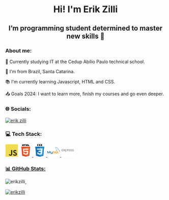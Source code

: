 <h1 align="center">Hi! I'm Erik Zilli</h1>
<h2 align="center">I’m programming student determined to master new skills 🚀</h2>

<div>
<h3 align="left">About me:</h3>
<p>🔭 Currently studying IT at the Cedup Abílio Paulo technical school.<p>
<p>🏡 I'm from Brazil, Santa Catarina.<p>
<p>📚 I'm currently learning Javascript, HTML and CSS.<p>
<p>📤 Goals 2024: I want to learn more, finish my courses and go even deeper.<p>
</div>

<div>
<h3 align="left">🌐 Socials:</h3>
<p align="left">
<a href="https://linkedin.com/in/erik zilli" target="blank"><img align="center" src="https://raw.githubusercontent.com/ErikZilli/github-profile-readme-generator/master/src/images/icons/Social/linked-in-alt.svg" alt="erik zilli" height="30" width="40" /></a>
</p>
<div>

<div>
<h3 align="left">💻 Tech Stack:</h3>
<p align="left"> 
					<img src="https://raw.githubusercontent.com/devicons/devicon/master/icons/javascript/javascript-original.svg" alt="javascript" width="40" height="40"/> </a> <a href="https://www.mysql.com/" target="_blank" rel="noreferrer">
					<img src="https://raw.githubusercontent.com/devicons/devicon/master/icons/html5/html5-original-wordmark.svg" alt="html5" width="40" height="40"/> </ a> <a href="https://developer.mozilla.org/en-US/docs/Web/JavaScript" target="_blank" rel="noreferrer">
					<img src="https://raw.githubusercontent.com/devicons/devicon/master/icons/css3/css3-original-wordmark.svg" alt="css3" width="40" height="40"/> </a> <a href="https://expressjs.com" target="_blank" rel="noreferrer">
					<img src="https://raw.githubusercontent.com/devicons/devicon/master/icons/mysql/mysql-original-wordmark.svg" alt="mysql" width="40" height="40"/> </a> <a href="https://nodejs.org" target="_blank" rel="noreferrer">
					<img src="https://raw.githubusercontent.com/devicons/devicon/master/icons/express/express-original-wordmark.svg" alt="express" width="40" height="40"/> </a> <a href="https://www.figma.com/" target="_blank" rel="noreferrer"> 
</div>

<div>      
<h3 align="left">📊 GitHub Stats:</h3>
<p>&nbsp;<img align="left" src="https://github-readme-stats.vercel.app/api?username=erikzilli&show_icons=true&locale=en&theme=tokyonight" alt="erikzilli" /></p>
<p><img align="center" src="https://github-readme-stats.vercel.app/api/top-langs?username=erikzilli&show_icons=true&locale=en&layout=compact&theme=tokyonight" alt="erikzilli" /></p>
</div>
